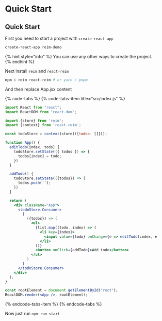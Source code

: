 # Quick Start

## Quick Start

First you need to start a project with `create-react-app`

```bash
create-react-app reim-demo
```

{% hint style="info" %}
You can use any other ways to create the project.
{% endhint %}

Next install `reim` and `react-reim`

```bash
npm i reim react-reim # or yarn / pnpm
```

And then replace App.jsx content

{% code-tabs %}
{% code-tabs-item title="src/index.js" %}
```jsx
import React from "react";
import ReactDOM from "react-dom";

import {store} from 'reim';
import {context} from 'react-reim';

const todoStore = context(store)({todos: []}));

function App() {
  editTodo(index, todo) {
    todoStore.setState(({ todos }) => {
      todos[index] = todo;
    })
  }

  addTodo() {
    todoStore.setState(({todos}) => {
      todos.push('');
    })
  }

  return (
    <div className="App">
      <todoStore.Consumer>
        {
          ({todos}) => (
            <ul>
              {list.map((todo, index) => (
                <li key={index}>
                  <input value={todo} onChange={e => editTodo(index, e.target.value)} />
                </li>
              ))}
              <button onClick={addTodo}>Add todo</button>
            </ul>
          )
        }
      </todoStore.Consumer>
    </div>
  );
}

const rootElement = document.getElementById("root");
ReactDOM.render(<App />, rootElement);
```
{% endcode-tabs-item %}
{% endcode-tabs %}

Now just run `npm run start`

